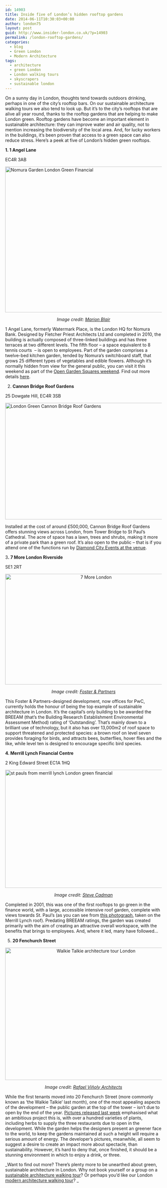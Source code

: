 ```yaml
---
id: 14903
title: Inside five of London’s hidden rooftop gardens
date: 2014-06-11T10:30:03+00:00
author: london75
layout: post
guid: http://www.insider-london.co.uk/?p=14903
permalink: /london-rooftop-gardens/
categories:
  - blog
  - Green London
  - Modern Architecture
tags:
  - architecture
  - green London
  - London walking tours
  - skyscrapers
  - sustainable london
---
```

On a sunny day in London, thoughts tend towards outdoors drinking, perhaps in one of the city’s rooftop bars. On our sustainable architecture walking tours we also tend to look up. But it’s to the city’s rooftops that are alive all year round, thanks to the rooftop gardens that are helping to make London green. Rooftop gardens have become an important element in sustainable architecture: they can improve water and air quality, not to mention increasing the biodiversity of the local area. And, for lucky workers in the buildings, it’s been proven that access to a green space can also reduce stress. Here’s a peek at five of London’s hidden green rooftops.

**1. 1 Angel Lane**

EC4R 3AB

[<img class="aligncenter wp-image-14907 size-full" src="http://www.insider-london.co.uk/wp-content/uploads/2014/06/Nomura-Garden1.jpg" alt="Nomura Garden London Green Financial" width="569" height="469" />](http://www.insider-london.co.uk/wp-content/uploads/2014/06/Nomura-Garden1.jpg)

<p style="text-align: center;">
  <em>Image credit: <a href="http://www.opensquares.org/detail/Nomura.html?lang=en" target="_blank">Marion Blair</a></em>
</p>

1 Angel Lane, formerly Watermark Place, is the London HQ for Nomura Bank. Designed by Fletcher Priest Architects Ltd and completed in 2010, the building is actually composed of three-linked buildings and has three terraces at two different levels. The fifth floor – a space equivalent to 8 tennis courts  – is open to employees. Part of the garden comprises a twelve-bed kitchen garden, tended by Nomura’s switchboard staff, that grows 25 different types of vegetables and edible flowers. Although it’s normally hidden from view for the general public, you can visit it this weekend as part of the <a href="http://www.opensquares.org/index.html" target="_blank">Open Garden Squares weekend</a>. Find out more details <a href="http://www.opensquares.org/detail/Nomura.html?lang=en" target="_blank">here</a>.

2. **Cannon Bridge Roof Gardens**

25 Dowgate Hill, EC4R 3SB

[<img class="wp-image-14908 size-full aligncenter" src="http://www.insider-london.co.uk/wp-content/uploads/2014/06/cannon-street-bridge.jpg" alt="London Green Cannon Bridge Roof Gardens" width="569" height="375" />](http://www.insider-london.co.uk/wp-content/uploads/2014/06/cannon-street-bridge.jpg)

<p style="text-align: left;">
  Installed at the cost of around £500,000, Cannon Bridge Roof Gardens offers stunning views across London, from Tower Bridge to St Paul’s Cathedral. The acre of space has a lawn, trees and shrubs, making it more of a private park than a green roof. It’s also open to the public – that is if you attend one of the functions run by <a href="http://www.cannonbridgeroofgardens.com/venue" target="_blank">Diamond City Events at the venue</a>.
</p>

<p style="text-align: left;">
  3<strong>. <strong>7 More London Riverside</strong></strong>
</p>

<p style="text-align: left;">
  SE1 2RT
</p>

<p style="text-align: center;">
  <a href="http://www.insider-london.co.uk/wp-content/uploads/2014/06/7-More-London.jpg"><img class="alignnone size-full wp-image-14909" src="http://www.insider-london.co.uk/wp-content/uploads/2014/06/7-More-London.jpg" alt="7 More London" width="569" height="356" /></a>
</p>

<p style="text-align: center;">
  <em>Image credit: <a href="http://www.fosterandpartners.com/projects/7-more-london-riverside/gallery/" target="_blank">Foster & Partners</a></em>
</p>

This Foster & Partners-designed development, now offices for PwC, currently holds the honour of being the top example of sustainable architecture in London. It’s the capital’s only building to be awarded the BREEAM (that’s the Building Research Establishment Environmental Assessment Method) rating of ‘Outstanding’. That’s mainly down to a brilliant use of technology, but it also has over 13,000m2 of roof space to support threatened and protected species: a brown roof on level seven provides foraging for birds, and attracts bees, butterflies, hover flies and the like, while level ten is designed to encourage specific bird species.

**4. Merrill Lynch Financial Centre**

2 King Edward Street EC1A 1HQ

[<img class="aligncenter wp-image-14911 size-full" src="http://www.insider-london.co.uk/wp-content/uploads/2014/06/st-pauls-from-merrill-lynch-green-roof.jpg" alt="st pauls from merrill lynch London green financial" width="569" height="380" />](http://www.insider-london.co.uk/wp-content/uploads/2014/06/st-pauls-from-merrill-lynch-green-roof.jpg)

<p style="text-align: center;">
  <em>Image credit: <a href="www.flickr.com/photos/stevecadman/3849267223/" target="_blank">Steve Cadman</a></em>
</p>

Completed in 2001, this was one of the first rooftops to go green in the finance world, with a large, accessible intensive roof garden, complete with views towards St. Paul’s (as you can see from <a href="https://www.flickr.com/photos/stevecadman/3849267223" target="_blank">this photograph</a>, taken on the Merrill Lynch roof). Predating BREEAM ratings, the garden was created primarily with the aim of creating an attractive overall workspace, with the benefits that brings to employees. And, where it led, many have followed…

5. **20 Fenchurch Street**

<p style="text-align: center;">
  <a href="http://www.insider-london.co.uk/wp-content/uploads/2014/06/20-Fenchurch-Street-garden.jpg"><img class="alignnone size-full wp-image-14912" src="http://www.insider-london.co.uk/wp-content/uploads/2014/06/20-Fenchurch-Street-garden.jpg" alt="Walkie Talkie architecture tour London" width="569" height="426" /></a>
</p>

<p style="text-align: center;">
  <em>Image credit: <a href="http://www.rvapc.com/works/707-20-fenchurch-street" target="_blank">Rafael Viñoly Architects</a></em>
</p>

<p style="text-align: left;">
  While the first tenants moved into 20 Fenchurch Street (more commonly known as ‘the Walkie Talkie’ last month), one of the most appealing aspects of the development – the public garden at the top of the tower – isn&#8217;t due to open by the end of the year. <a href="http://www.standard.co.uk/news/london/first-view-of-europes-highest-roof-garden--an-oasis-on-top-of-the-walkie-talkie-tower-8647042.html" target="_blank">Pictures released last week</a> emphasised what an ambitious project this is, with over a hundred varieties of plants, including herbs to supply the three restaurants due to open in the development. While the garden helps the designers present an greener face to the world, to keep the gardens maintained at such a height will require a serious amount of energy. The developer’s pictures, meanwhile, all seem to suggest a desire to create an impact more about spectacle, than sustainability. However, it’s hard to deny that, once finished, it should be a stunning environment in which to enjoy a drink, or three.
</p>

_Want to find out more? There’s plenty more to be unearthed about green, sustainable architecture in London. Why not book yourself or a group on a <a href="http://www.insider-london.co.uk/sustainable-green-building-london-tours-2/" target="_blank">sustainable architecture walking tour</a>? Or perhaps you&#8217;d like our London <a href="http://www.insider-london.co.uk/london-architecture-walking-tours/" target="_blank">modern architecture walking tour</a>? _